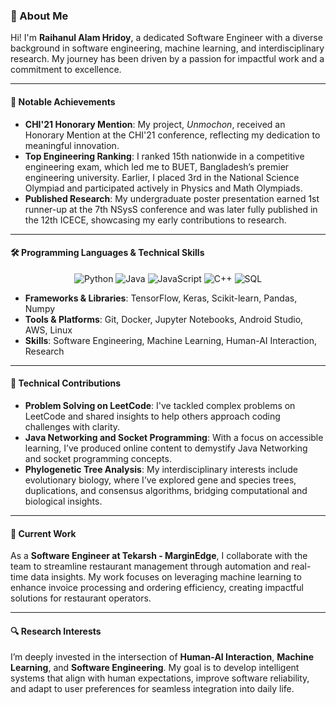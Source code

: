 ### 👋 About Me

Hi! I'm **Raihanul Alam Hridoy**, a dedicated Software Engineer with a diverse background in software engineering, machine learning, and interdisciplinary research. My journey has been driven by a passion for impactful work and a commitment to excellence.

---

#### 📜 Notable Achievements

- **CHI'21 Honorary Mention**: My project, *Unmochon*, received an Honorary Mention at the CHI'21 conference, reflecting my dedication to meaningful innovation.
- **Top Engineering Ranking**: I ranked 15th nationwide in a competitive engineering exam, which led me to BUET, Bangladesh’s premier engineering university. Earlier, I placed 3rd in the National Science Olympiad and participated actively in Physics and Math Olympiads.
- **Published Research**: My undergraduate poster presentation earned 1st runner-up at the 7th NSysS conference and was later fully published in the 12th ICECE, showcasing my early contributions to research.

---

#### 🛠️ Programming Languages & Technical Skills

<div align="center">
    <img src="https://img.shields.io/badge/Python-3670A0?style=for-the-badge&logo=python&logoColor=ffdd54" alt="Python"/>
    <img src="https://img.shields.io/badge/Java-007396?style=for-the-badge&logo=java&logoColor=white" alt="Java"/>
    <img src="https://img.shields.io/badge/JavaScript-F7DF1E?style=for-the-badge&logo=javascript&logoColor=black" alt="JavaScript"/>
    <img src="https://img.shields.io/badge/C++-00599C?style=for-the-badge&logo=cplusplus&logoColor=white" alt="C++"/>
    <img src="https://img.shields.io/badge/SQL-003B57?style=for-the-badge&logo=postgresql&logoColor=white" alt="SQL"/>
</div>

- **Frameworks & Libraries**: TensorFlow, Keras, Scikit-learn, Pandas, Numpy
- **Tools & Platforms**: Git, Docker, Jupyter Notebooks, Android Studio, AWS, Linux
- **Skills**: Software Engineering, Machine Learning, Human-AI Interaction, Research

---

#### 🧩 Technical Contributions

- **Problem Solving on LeetCode**: I've tackled complex problems on LeetCode and shared insights to help others approach coding challenges with clarity.
- **Java Networking and Socket Programming**: With a focus on accessible learning, I’ve produced online content to demystify Java Networking and socket programming concepts.
- **Phylogenetic Tree Analysis**: My interdisciplinary interests include evolutionary biology, where I’ve explored gene and species trees, duplications, and consensus algorithms, bridging computational and biological insights.

---

#### 💼 Current Work

As a **Software Engineer at Tekarsh - MarginEdge**, I collaborate with the team to streamline restaurant management through automation and real-time data insights. My work focuses on leveraging machine learning to enhance invoice processing and ordering efficiency, creating impactful solutions for restaurant operators.

---

#### 🔍 Research Interests

I’m deeply invested in the intersection of **Human-AI Interaction**, **Machine Learning**, and **Software Engineering**. My goal is to develop intelligent systems that align with human expectations, improve software reliability, and adapt to user preferences for seamless integration into daily life.
